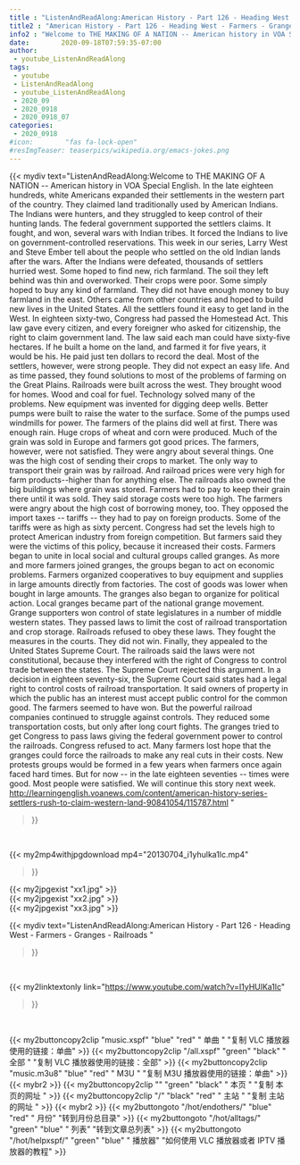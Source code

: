 ```yaml
---
title : "ListenAndReadAlong:American History - Part 126 - Heading West - Farmers - Granges - Railroads "
title2 : "American History - Part 126 - Heading West - Farmers - Granges - Railroads "
info2 : "Welcome to THE MAKING OF A NATION -- American history in VOA Special English. In the late eighteen hundreds, white Americans expanded their settlements in the western part of the country. They claimed land traditionally used by American Indians. The Indians were hunters, and they struggled to keep control of their hunting lands. The federal government supported the settlers  claims. It fought, and won, several wars with Indian tribes. It forced the Indians to live on government-controlled reservations. This week in our series, Larry West and Steve Ember tell about the people who settled on the old Indian lands after the wars. After the Indians were defeated, thousands of settlers hurried west. Some hoped to find new, rich farmland. The soil they left behind was thin and overworked. Their crops were poor. Some simply hoped to buy any kind of farmland. They did not have enough money to buy farmland in the east. Others came from other countries and hoped to build new lives in the United States. All the settlers found it easy to get land in the West. In eighteen sixty-two, Congress had passed the Homestead Act. This law gave every citizen, and every foreigner who asked for citizenship, the right to claim government land. The law said each man could have sixty-five hectares. If he built a home on the land, and farmed it for five years, it would be his. He paid just ten dollars to record the deal. Most of the settlers, however, were strong people. They did not expect an easy life. And as time passed, they found solutions to most of the problems of farming on the Great Plains. Railroads were built across the west. They brought wood for homes. Wood and coal for fuel. Technology solved many of the problems. New equipment was invented for digging deep wells. Better pumps were built to raise the water to the surface. Some of the pumps used windmills for power. The farmers of the plains did well at first. There was enough rain. Huge crops of wheat and corn were produced. Much of the grain was sold in Europe and farmers got good prices. The farmers, however, were not satisfied. They were angry about several things. One was the high cost of sending their crops to market. The only way to transport their grain was by railroad. And railroad prices were very high for farm products--higher than for anything else. The railroads also owned the big buildings where grain was stored. Farmers had to pay to keep their grain there until it was sold. They said storage costs were too high. The farmers were angry about the high cost of borrowing money, too. They opposed the import taxes -- tariffs -- they had to pay on foreign products. Some of the tariffs were as high as sixty percent. Congress had set the levels high to protect American industry from foreign competition. But farmers said they were the victims of this policy, because it increased their costs. Farmers began to unite in local social and cultural groups called  granges.  As more and more farmers joined granges, the groups began to act on economic problems. Farmers organized cooperatives to buy equipment and supplies in large amounts directly from factories. The cost of goods was lower when bought in large amounts. The granges also began to organize for political action. Local granges became part of the national grange movement. Grange supporters won control of state legislatures in a number of middle western states. They passed laws to limit the cost of railroad transportation and crop storage. Railroads refused to obey these laws. They fought the measures in the courts. They did not win. Finally, they appealed to the United States Supreme Court. The railroads said the laws were not constitutional, because they interfered with the right of Congress to control trade between the states. The Supreme Court rejected this argument. In a decision in eighteen seventy-six, the Supreme Court said states had a legal right to control costs of railroad transportation. It said owners of property in which the public has an interest must accept public control for the common good. The farmers seemed to have won. But the powerful railroad companies continued to struggle against controls. They reduced some transportation costs, but only after long court fights. The granges tried to get Congress to pass laws giving the federal government power to control the railroads. Congress refused to act. Many farmers lost hope that the granges could force the railroads to make any real cuts in their costs. New protests groups would be formed in a few years when farmers once again faced hard times. But for now -- in the late eighteen seventies -- times were good. Most people were satisfied. We will continue this story next week. http://learningenglish.voanews.com/content/american-history-series-settlers-rush-to-claim-western-land-90841054/115787.html "
date:        2020-09-18T07:59:35-07:00
author:
 - youtube_ListenAndReadAlong
tags:
 - youtube
 - ListenAndReadAlong
 - youtube_ListenAndReadAlong
 - 2020_09
 - 2020_0918
 - 2020_0918_07
categories:
 - 2020_0918
#icon:        "fas fa-lock-open"
#resImgTeaser: teaserpics/wikipedia.org/emacs-jokes.png
---
```


{{< mydiv text="ListenAndReadAlong:Welcome to THE MAKING OF A NATION -- American history in VOA Special English. In the late eighteen hundreds, white Americans expanded their settlements in the western part of the country. They claimed land traditionally used by American Indians. The Indians were hunters, and they struggled to keep control of their hunting lands. The federal government supported the settlers  claims. It fought, and won, several wars with Indian tribes. It forced the Indians to live on government-controlled reservations. This week in our series, Larry West and Steve Ember tell about the people who settled on the old Indian lands after the wars. After the Indians were defeated, thousands of settlers hurried west. Some hoped to find new, rich farmland. The soil they left behind was thin and overworked. Their crops were poor. Some simply hoped to buy any kind of farmland. They did not have enough money to buy farmland in the east. Others came from other countries and hoped to build new lives in the United States. All the settlers found it easy to get land in the West. In eighteen sixty-two, Congress had passed the Homestead Act. This law gave every citizen, and every foreigner who asked for citizenship, the right to claim government land. The law said each man could have sixty-five hectares. If he built a home on the land, and farmed it for five years, it would be his. He paid just ten dollars to record the deal. Most of the settlers, however, were strong people. They did not expect an easy life. And as time passed, they found solutions to most of the problems of farming on the Great Plains. Railroads were built across the west. They brought wood for homes. Wood and coal for fuel. Technology solved many of the problems. New equipment was invented for digging deep wells. Better pumps were built to raise the water to the surface. Some of the pumps used windmills for power. The farmers of the plains did well at first. There was enough rain. Huge crops of wheat and corn were produced. Much of the grain was sold in Europe and farmers got good prices. The farmers, however, were not satisfied. They were angry about several things. One was the high cost of sending their crops to market. The only way to transport their grain was by railroad. And railroad prices were very high for farm products--higher than for anything else. The railroads also owned the big buildings where grain was stored. Farmers had to pay to keep their grain there until it was sold. They said storage costs were too high. The farmers were angry about the high cost of borrowing money, too. They opposed the import taxes -- tariffs -- they had to pay on foreign products. Some of the tariffs were as high as sixty percent. Congress had set the levels high to protect American industry from foreign competition. But farmers said they were the victims of this policy, because it increased their costs. Farmers began to unite in local social and cultural groups called  granges.  As more and more farmers joined granges, the groups began to act on economic problems. Farmers organized cooperatives to buy equipment and supplies in large amounts directly from factories. The cost of goods was lower when bought in large amounts. The granges also began to organize for political action. Local granges became part of the national grange movement. Grange supporters won control of state legislatures in a number of middle western states. They passed laws to limit the cost of railroad transportation and crop storage. Railroads refused to obey these laws. They fought the measures in the courts. They did not win. Finally, they appealed to the United States Supreme Court. The railroads said the laws were not constitutional, because they interfered with the right of Congress to control trade between the states. The Supreme Court rejected this argument. In a decision in eighteen seventy-six, the Supreme Court said states had a legal right to control costs of railroad transportation. It said owners of property in which the public has an interest must accept public control for the common good. The farmers seemed to have won. But the powerful railroad companies continued to struggle against controls. They reduced some transportation costs, but only after long court fights. The granges tried to get Congress to pass laws giving the federal government power to control the railroads. Congress refused to act. Many farmers lost hope that the granges could force the railroads to make any real cuts in their costs. New protests groups would be formed in a few years when farmers once again faced hard times. But for now -- in the late eighteen seventies -- times were good. Most people were satisfied. We will continue this story next week. http://learningenglish.voanews.com/content/american-history-series-settlers-rush-to-claim-western-land-90841054/115787.html "
>}}
<br>


{{< my2mp4withjpgdownload mp4="20130704_i1yhulka1lc.mp4"
>}}

{{< my2jpgexist "xx1.jpg" >}}<br>
{{< my2jpgexist "xx2.jpg" >}}<br>
{{< my2jpgexist "xx3.jpg" >}}<br>



{{< mydiv text="ListenAndReadAlong:American History - Part 126 - Heading West - Farmers - Granges - Railroads "
>}}
<br>

{{< my2linktextonly link="https://www.youtube.com/watch?v=I1yHUlKa1lc"
>}}


<br>

{{< my2buttoncopy2clip "music.xspf"        "blue"   "red"    " 单曲 "  "复制 VLC 播放器使用的链接：单曲" >}} {{< my2buttoncopy2clip "/all.xspf"         "green"  "black"  " 全部 "  "复制 VLC 播放器使用的链接：全部" >}} {{< my2buttoncopy2clip "music.m3u8"        "blue"   "red"    " M3U  "    "复制 M3U 播放器使用的链接：单曲" >}} {{< mybr2 >}} {{< my2buttoncopy2clip ""                  "green"  "black"  " 本页 "    "复制 本页的网址 " >}} {{< my2buttoncopy2clip "/"                 "black"  "red"    " 主站 "    "复制 主站的网址 " >}} {{< mybr2 >}} {{< my2buttongoto      "/hot/endothers/"   "blue"   "red"    " 月份"   "转到月份总目录" >}} {{< my2buttongoto      "/hot/alltags/"     "green"  "blue"   " 列表"   "转到文章总列表" >}} {{< my2buttongoto      "/hot/helpxspf/"    "green"  "blue"   " 播放器" "如何使用 VLC 播放器或者 IPTV 播放器的教程" >}} 
